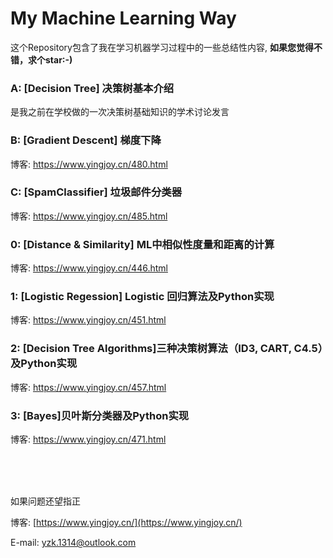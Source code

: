 # My Machine Learning Way

这个Repository包含了我在学习机器学习过程中的一些总结性内容, **如果您觉得不错，求个star:-)**

### A: [Decision Tree] 决策树基本介绍
是我之前在学校做的一次决策树基础知识的学术讨论发言

### B: [Gradient Descent] 梯度下降
博客: https://www.yingjoy.cn/480.html

### C: [SpamClassifier] 垃圾邮件分类器
博客: https://www.yingjoy.cn/485.html

### 0: [Distance & Similarity] ML中相似性度量和距离的计算

博客: https://www.yingjoy.cn/446.html

### 1: [Logistic Regession] Logistic 回归算法及Python实现
博客: https://www.yingjoy.cn/451.html

### 2: [Decision Tree Algorithms]三种决策树算法（ID3, CART, C4.5）及Python实现
博客: https://www.yingjoy.cn/457.html

### 3: [Bayes]贝叶斯分类器及Python实现
博客: https://www.yingjoy.cn/471.html


<br /><br /><br />

如果问题还望指正

博客: [https://www.yingjoy.cn/](https://www.yingjoy.cn/)

E-mail: [yzk.1314@outlook.com](mailto:yzk.1314@outlook.com)
